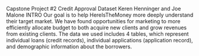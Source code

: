 Capstone Project #2
Credit Approval Dataset
Keren Henninger and Joe Malone
INTRO
Our goal is to help HereIsTheMoney more deeply understand their target market. We have found opportunities for marketing to more efficiently allocate budget to both acquire new clients and grow revenues from existing clients.
The data we used includes 4 tables, which represent individual loans (credit records), individual applications (application record), and demographic information about the borrowers.
